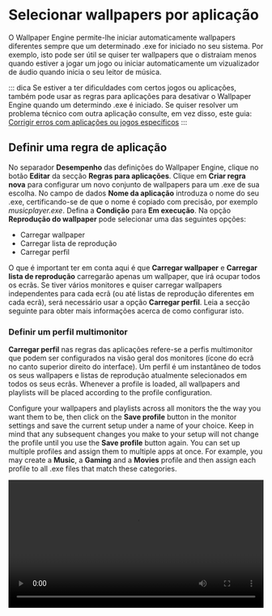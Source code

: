 # Selecionar wallpapers por aplicação

O Wallpaper Engine permite-lhe iniciar automaticamente wallpapers diferentes sempre que um determinado .exe for iniciado no seu sistema. Por exemplo, isto pode ser útil se quiser ter wallpapers que o distraiam menos quando estiver a jogar um jogo ou iniciar automaticamente um vizualizador de áudio quando inicia o seu leitor de música.

::: dica Se estiver a ter dificuldades com certos jogos ou aplicações, também pode usar as regras para aplicações para desativar o Wallpaper Engine quando um determindo .exe é iniciado. Se quiser resolver um problema técnico com outra aplicação consulte, em vez disso, este guia: [Corrigir erros com aplicações ou jogos específicos](/functionality/applicationrules.html)
:::

## Definir uma regra de aplicação

No separador **Desempenho** das definições do Wallpaper Engine, clique no botão **Editar** da secção **Regras para aplicações**. Clique em **Criar regra nova** para configurar um novo conjunto de wallpapers para um .exe de sua escolha. No campo de dados **Nome da aplicação** introduza o nome do seu .exe, certificando-se de que o nome é copiado com precisão, por exemplo *musicplayer.exe*. Defina a **Condição** para **Em execução**. Na opção **Reprodução do wallpaper** pode selecionar uma das seguintes opções:

* Carregar wallpaper
* Carregar lista de reprodução
* Carregar perfil

O que é important ter em conta aqui é que **Carregar wallpaper** e **Carregar lista de reprodução** carregarão apenas um wallpaper, que irá ocupar todos os ecrãs. Se tiver vários monitores e quiser carregar wallpapers independentes para cada ecrã (ou até listas de reprodução diferentes em cada ecrã), será necessário usar a opção **Carregar perfil**. Leia a secção seguinte para obter mais informações acerca de como configurar isto.

### Definir um perfil multimonitor

**Carregar perfil** nas regras das aplicações refere-se a perfis multimonitor que podem ser configurados na visão geral dos monitores (ícone do ecrã no canto superior direito do interface). Um perfil é um instantâneo de todos os seus wallpapers e listas de reprodução atualmente selecionados em todos os seus ecrãs. Whenever a profile is loaded, all wallpapers and playlists will be placed according to the profile configuration.

Configure your wallpapers and playlists across all monitors the the way you want them to be, then click on the **Save profile** button in the monitor settings and save the current setup under a name of your choice. Keep in mind that any subsequent changes you make to your setup will not change the profile until you use the **Save profile** button again. You can set up multiple profiles and assign them to multiple apps at once. For example, you may create a **Music**, a **Gaming** and a **Movies** profile and then assign each profile to all .exe files that match these categories.

<video width="100%" controls autplay loop>
  <source src="/videos/apprules.mp4" type="video/mp4">
  Your browser does not support the video tag.
</video>